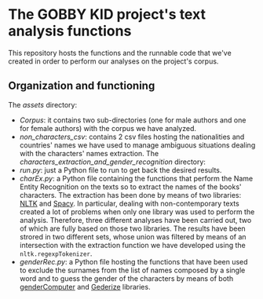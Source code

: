# The GOBBY KID project's text analysis functions
This repository hosts the functions and the runnable code that we've created in order to perform our analyses on the project's corpus.

## Organization and functioning
The *assets* directory:
- *Corpus*: it contains two sub-directories (one for male authors and one for female authors) with the corpus we have analyzed.
- *non_characters_csv*: contains 2 csv files hosting the nationalities and countries' names we have used to manage ambiguous situations dealing with the characters' names extraction.
The *characters_extraction_and_gender_recognition* directory:
- *run.py*: just a Python file to run to get back the desired results.
- *charEx.py*: a Python file containing the functions that perform the Name Entity Recognition on the texts so to extract the names of the books' characters. The extraction has been done by means of two libraries: <a href="https://www.nltk.org/" target="blank">NLTK</a> and <a href="https://spacy.io/" target="blank">Spacy</a>. In particular, dealing with non-contemporary texts created a lot of problems when only one library was used to perform the analysis. Therefore, three different analyses have been carried out, two of which are fully based on those two libraries. The results have been strored in two different sets, whose union was filtered by means of an intersection with the extraction function we have developed using the ```nltk.regexpTokenizer```.
- *genderRec.py*: a Python file hosting the functions that have been used to exclude the surnames from the list of names composed by a single word and to guess the gender of the characters by means of both <a href="https://github.com/tue-mdse/genderComputer.git" target="blank">genderComputer</a> and <a href="https://github.com/SteelPangolin/genderize" target="blank">Gederize</a> libraries.
